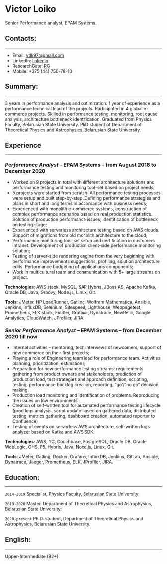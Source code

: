 # Victor Loiko

Senior Performance analyst, EPAM Systems.

## Contacts:
___

* Email: <vtlk97@gmail.com>
* LinkedIn: [linkedin](https://www.linkedin.com/in/victor-loiko-18814218b/)
* ResearchGate: [RG](https://www.researchgate.net/profile/Victor-Loiko)
* Mobile: +375 (44) 750-78-10

## Summary:
___

3 years in performance analysis and optimization. 1 year of experience as a performance technical lead of the projects. Participated in 4 global e-commerce projects. Skilled in performance testing, monitoring, root cause analysis, architecture bottleneck identification. Graduated from Physics Faculty, Belarusian State University. PhD student of Department of Theoretical Physics and Astrophysics, Belarusian State University.


## Experience

___

### *Performance Analyst* – EPAM Systems – from August 2018 to December 2020 

* Worked on 9 projects in total with different architecture solutions and performance testing and monitoring tool-set based on project needs;
* 5 projects were started from scratch. All performance testing processes were setup and built step-by-step. Defining performance strategies and plans in short and long terms in accordance with business needs;
* Experienced with monolith e-commerce systems, construction of complex performance scenarios based on real production statistics. Solution of production performance issues, identification of bottleneck on testing stage;
* Experienced with serverless architecture testing based on AWS clouds. Support of migrations from old monolith architecture to the cloud;
* Performance monitoring tool-set setup and certification in customers intranet. Development of production client-side performance monitoring solution;
* Testing of server-side rendering engine from the very beginning with performance improvements suggestions, profiling, solution architecture edits. Performance budgeting of applications components;
* Work in multicultural team and communication with 5+ large streams on project.

**Technologies**: AWS stack, MySQL, SAP Hybris, JBoss AS, Apache Kafka, Oracle DB, Java, Groovy, Node.js, Linux, Git.

**Tools**: JMeter, HP LoadRunner, Gatling, Wolfram Mathematica, Ansible, Jenkins, InfluxDB, Selenium, Sitespeed, Lighthouse, Webpagetest, Prometheus, ELK stack, Fiddler, Grafana, Dynatrace, NewRelic, Google Analytics, CloudWatch, JProfiler, JIRA.

### *Senior Performance Analyst* – EPAM Systems – from December 2020 till now 

* Internal activities – mentoring, tech interviews of newcomers, support of new commerce on their first projects; 
* Playing a role of Engineering team lead for performance team. Activities planning, prioritization, estimations;
* Preparation for new performance testing streams: requirements gathering from product owners and stakeholders, prediction of production load, test strategies and approach definition, scripting, testing, performance backlog creation, reporting, “go”/”no go“ decision making. 
* Production load monitoring and identification of problems. Reproducing the issues on low environments.
* Creation of self-written tool for automated performance testing lifecycle (prod logs analysis, script update based on gathered data, distributed testing, metrics gathering, dashboard creation, automated reporter to Confluence)
* Testing of events on serverless AWS architecture, self-written logs analyzer based on Kafka and AWS SDK.

**Technologies**: AWS, YC, Couchbase, PostgreSQL, Oracle DB, Oracle WebLogic, OHS, F5, Hybris, Java, Node.js, Linux, Git.

**Tools**: JMeter, Gatling, Docker, Grafana, InfluxDB, Jenkins, GitLab, Ansible, Dynatrace, Jaeger, Prometheus, ELK, JProfiler, JIRA.



## Education:
___

`2014-2019` Specialist,  Physics Faculty, Belarusian State University;

`2019-2020` Master, Department of Theoretical Physics and Astrophysics, Belarusian State University;

`2020-present` Ph.D. student, Department of Theoretical Physics and Astrophysics, Belarusian State University.


## English:
___

Upper-Intermediate (B2+).